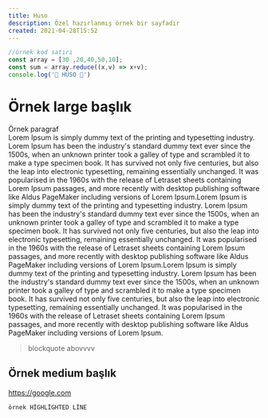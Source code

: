 ```yaml
---
title: Huso
description: Özel hazırlanmış örnek bir sayfadır 
created: 2021-04-28T15:52
---
```

````javascript
//örnek kod satırı 
const array = [30 ,20,40,50,10];
const sum = array.reduce((x,v) => x+v);
console.log('🌸 HÜSO 🌸')
````
# Örnek large başlık
Örnek paragraf\
Lorem Ipsum is simply dummy text of the printing and typesetting industry. Lorem Ipsum has been the industry's standard dummy text ever since the 1500s, when an unknown printer took a galley of type and scrambled it to make a type specimen book. It has survived not only five centuries, but also the leap into electronic typesetting, remaining essentially unchanged. It was popularised in the 1960s with the release of Letraset sheets containing Lorem Ipsum passages, and more recently with desktop publishing software like Aldus PageMaker including versions of Lorem Ipsum.Lorem Ipsum is simply dummy text of the printing and typesetting industry. Lorem Ipsum has been the industry's standard dummy text ever since the 1500s, when an unknown printer took a galley of type and scrambled it to make a type specimen book. It has survived not only five centuries, but also the leap into electronic typesetting, remaining essentially unchanged. It was popularised in the 1960s with the release of Letraset sheets containing Lorem Ipsum passages, and more recently with desktop publishing software like Aldus PageMaker including versions of Lorem Ipsum.Lorem Ipsum is simply dummy text of the printing and typesetting industry. Lorem Ipsum has been the industry's standard dummy text ever since the 1500s, when an unknown printer took a galley of type and scrambled it to make a type specimen book. It has survived not only five centuries, but also the leap into electronic typesetting, remaining essentially unchanged. It was popularised in the 1960s with the release of Letraset sheets containing Lorem Ipsum passages, and more recently with desktop publishing software like Aldus PageMaker including versions of Lorem Ipsum.
>blockquote abovvvv
##  Örnek medium başlık

https://google.com 

```` örnek HİGHLİGHTED LİNE ````


